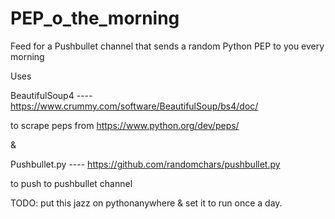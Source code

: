 # PEP_o_the_morning
Feed for a Pushbullet channel that sends a random Python PEP to you every morning

Uses

BeautifulSoup4
---- https://www.crummy.com/software/BeautifulSoup/bs4/doc/

to scrape peps from https://www.python.org/dev/peps/

&

Pushbullet.py
---- https://github.com/randomchars/pushbullet.py

to push to pushbullet channel

TODO:
put this jazz on pythonanywhere & set it to run once a day.
